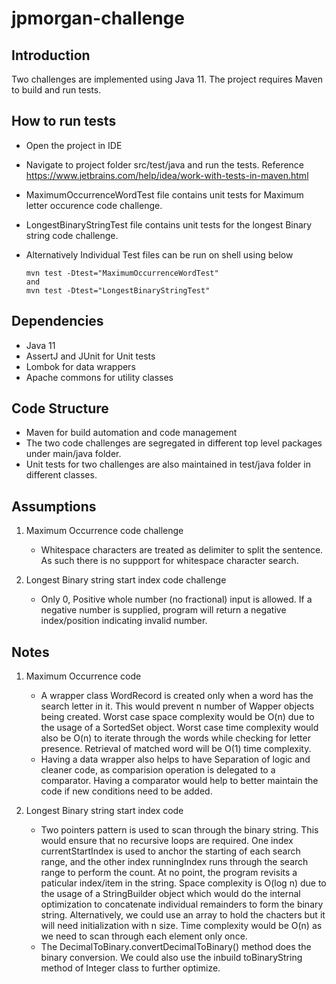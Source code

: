 # jpmorgan-challenge

## Introduction 
Two challenges are implemented using Java 11. The project requires Maven to build and run tests.


## How to run tests
*  Open the project in IDE
*  Navigate to project folder src/test/java and run the tests. Reference https://www.jetbrains.com/help/idea/work-with-tests-in-maven.html
*  MaximumOccurrenceWordTest file contains unit tests for Maximum letter occurence code challenge.
*  LongestBinaryStringTest file contains unit tests for the longest Binary string code challenge.
*  Alternatively Individual Test files can be run on shell using below

   ```shell
   mvn test -Dtest="MaximumOccurrenceWordTest"
   and
   mvn test -Dtest="LongestBinaryStringTest"
   ```

## Dependencies
* Java 11
* AssertJ and JUnit for Unit tests
* Lombok for data wrappers
* Apache commons for utility classes

## Code Structure
* Maven for build automation and code management
* The two code challenges are segregated in different top level packages under main/java folder.
* Unit tests for two challenges are also maintained in test/java folder in different classes.

## Assumptions
1. Maximum Occurrence code challenge
    * Whitespace characters are treated as delimiter to split the sentence. As such there is no suppport for whitespace character search.

3. Longest Binary string start index code challenge
    * Only 0, Positive whole number (no fractional) input is allowed. If a negative number is supplied, program will return a negative index/position indicating invalid number.


## Notes
1. Maximum Occurrence code
    * A wrapper class WordRecord is created only when a word has the search letter in it. This would prevent n number of Wapper objects being created. Worst case space complexity would
      be O(n) due to the usage of a SortedSet object. Worst case time complexity would also be O(n) to iterate through the words while checking for letter presence. Retrieval of matched
      word will be O(1) time complexity.
    * Having a data wrapper also helps to have Separation of logic and cleaner code, as comparision operation is delegated to a comparator. Having a comparator would help to better
      maintain the code if new conditions need to be added.

2. Longest Binary string start index code
    * Two pointers pattern is used to scan through the binary string. This would ensure that no recursive loops are required. One index currentStartIndex is used to anchor the
      starting of each search range, and the other index runningIndex runs through the search range to perform the count. At no point, the program revisits a paticular index/item in the
      string. Space complexity is O(log n) due to the usage of a StringBuilder object which would do the internal optimization to concatenate individual remainders to form the binary
      string. Alternatively, we could use an array to hold the chacters but it will need initialization with n size.
      Time complexity would be O(n) as we need to scan through each element only once.
    * The DecimalToBinary.convertDecimalToBinary() method does the binary conversion. We could also use the inbuild toBinaryString method of Integer
      class to further optimize.